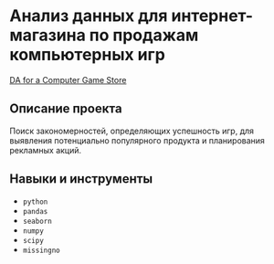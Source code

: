 # Анализ данных для интернет-магазина по продажам компьютерных игр


[DA for a Computer Game Store](https://github.com/allenbext/Portfolio/tree/main/DA%20for%20a%20Computer%20Game%20Store%20)

## Описание проекта

Поиск закономерностей, определяющих успешность игр, для выявления потенциально популярного продукта и планирования рекламных акций. 

## Навыки и инструменты

- `python`
- `pandas`
- `seaborn` 
- `numpy`
- `scipy`
- `missingno`
